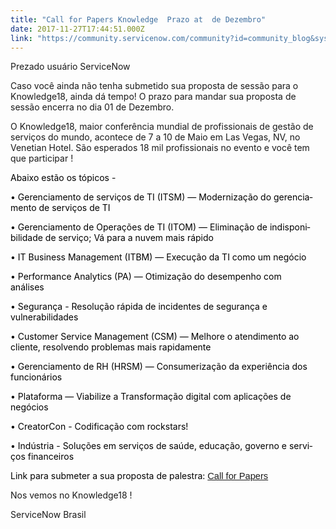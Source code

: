 ```yaml
---
title: "Call for Papers Knowledge  Prazo at  de Dezembro"
date: 2017-11-27T17:44:51.000Z
link: "https://community.servicenow.com/community?id=community_blog&sys_id=eddc6665dbd0dbc01dcaf3231f9619fb"
---
```

<p>Prezado usuário ServiceNow </p><p></p><p>Caso você ainda não tenha submetido sua proposta de sessão para o Knowledge18, ainda dá tempo! O prazo para mandar sua proposta de sessão encerra no dia 01 de Dezembro.</p><p></p><p>O Knowledge18, maior conferência mundial de profissionais de gestão de serviços do mundo, acontece de 7 a 10 de Maio em Las Vegas, NV, no Venetian Hotel. São esperados 18 mil profissionais no evento e você tem que participar !</p><p></p><p style="margin-right: 15.0pt;"><span lang="PT-BR" style="color: black;">Abaixo estão os tópicos - </span></p><p style="margin-right: 15.0pt;"><span lang="PT-BR" style="color: black;">• Gerenciamento de serviços de TI (ITSM) — Modernização do gerenciamento de serviços de TI</span></p><p style="margin-right: 15.0pt;"><span lang="PT-BR" style="color: black;">• Gerenciamento de Operações de TI (ITOM) — Eliminação de indisponibilidade de serviço; Vá para a nuvem mais rápido</span></p><p style="margin-right: 15.0pt;"><span lang="PT-BR" style="color: black;">• IT Business Management (ITBM) — Execução da TI como um negócio</span></p><p style="margin-right: 15.0pt;"><span lang="PT-BR" style="color: black;">• Performance Analytics (PA) — Otimização do desempenho com análises</span></p><p style="margin-right: 15.0pt;"><span lang="PT-BR" style="color: black;">• Segurança - Resolução rápida de incidentes de segurança e vulnerabilidades</span></p><p style="margin-right: 15.0pt;"><span lang="PT-BR" style="color: black;">• Customer Service Management (CSM) — Melhore o atendimento ao cliente, resolvendo problemas mais rapidamente</span></p><p style="margin-right: 15.0pt;"><span lang="PT-BR" style="color: black;">• Gerenciamento de RH (HRSM) — Consumerização da experiência dos funcionários</span></p><p style="margin-right: 15.0pt;"><span lang="PT-BR" style="color: black;">• Plataforma — Viabilize a Transformação digital com aplicações de negócios</span></p><p style="margin-right: 15.0pt;"><span lang="PT-BR" style="color: black;">• CreatorCon - Codificação com rockstars!</span></p><p style="margin-right: 15.0pt;"><span lang="PT-BR" style="color: black;">• Indústria - Soluções em serviços de saúde, educação, governo e serviços financeiros</span></p><p style="margin-right: 15.0pt;"><span lang="PT-BR" style="color: black;"></span></p><p style="margin-right: 15.0pt;"><span lang="PT-BR" style="color: black;">Link para submeter a sua proposta de palestra: <span lang="PT-BR" style="font-size: 11.0pt; font-family: 'Calibri',sans-serif; color: black;"><a title="ww.servicenowevents.com/servicenowknowledge18/cfs" href="https://www.servicenowevents.com/servicenowknowledge18/cfs">Call for Papers</a></span></span></p><p></p><p>Nos vemos no Knowledge18 !</p><p></p><p>ServiceNow Brasil </p>